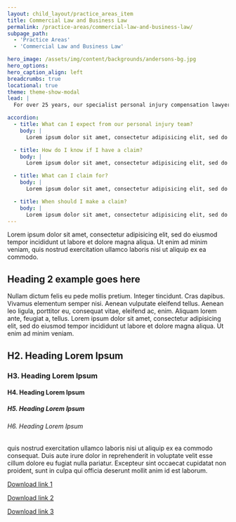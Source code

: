 ```yaml
---
layout: child_layout/practice_areas_item
title: Commercial Law and Business Law
permalink: /practice-areas/commercial-law-and-business-law/
subpage_path:
  - 'Practice Areas'
  - 'Commercial Law and Business Law'

hero_image: /assets/img/content/backgrounds/andersons-bg.jpg
hero_options:
hero_caption_align: left
breadcrumbs: true
locational: true
theme: theme-show-modal
lead: |
  For over 25 years, our specialist personal injury compensation lawyers have ensured our clients recover every last cent of what they are entitled to. Our advice will help you get back on your feet, with the compensation you deserve.

accordion:
  - title: What can I expect from our personal injury team?
    body: |
      Lorem ipsum dolor sit amet, consectetur adipisicing elit, sed do eiusmod tempor incididunt ut labore et dolore magna aliqua. Ut enim ad minim veniam, quis nostrud exercitation ullamco laboris nisi ut aliquip ex ea commodo consequat. Duis aute irure dolor in reprehenderit in voluptate velit esse cillum dolore eu fugiat nulla pariatur. Excepteur sint occaecat cupidatat non proident, sunt in culpa qui officia deserunt mollit anim id est laborum.

  - title: How do I know if I have a claim?
    body: |
      Lorem ipsum dolor sit amet, consectetur adipisicing elit, sed do eiusmod tempor incididunt ut labore et dolore magna aliqua. Ut enim ad minim veniam, quis nostrud exercitation ullamco laboris nisi ut aliquip ex ea commodo consequat. Duis aute irure dolor in reprehenderit in voluptate velit esse cillum dolore eu fugiat nulla pariatur. Excepteur sint occaecat cupidatat non proident, sunt in culpa qui officia deserunt mollit anim id est laborum.

  - title: What can I claim for?
    body: |
      Lorem ipsum dolor sit amet, consectetur adipisicing elit, sed do eiusmod tempor incididunt ut labore et dolore magna aliqua. Ut enim ad minim veniam, quis nostrud exercitation ullamco laboris nisi ut aliquip ex ea commodo consequat. Duis aute irure dolor in reprehenderit in voluptate velit esse cillum dolore eu fugiat nulla pariatur. Excepteur sint occaecat cupidatat non proident, sunt in culpa qui officia deserunt mollit anim id est laborum.

  - title: When should I make a claim?
    body: |
      Lorem ipsum dolor sit amet, consectetur adipisicing elit, sed do eiusmod tempor incididunt ut labore et dolore magna aliqua. Ut enim ad minim veniam, quis nostrud exercitation ullamco laboris nisi ut aliquip ex ea commodo consequat. Duis aute irure dolor in reprehenderit in voluptate velit esse cillum dolore eu fugiat nulla pariatur. Excepteur sint occaecat cupidatat non proident, sunt in culpa qui officia deserunt mollit anim id est laborum.
---
```


Lorem ipsum dolor sit amet, consectetur adipisicing elit, sed do eiusmod tempor incididunt ut labore et dolore magna aliqua. Ut enim ad minim veniam, quis nostrud exercitation ullamco laboris nisi ut aliquip ex ea commodo.

## Heading 2 example goes here

Nullam dictum felis eu pede mollis pretium. Integer tincidunt. Cras dapibus. Vivamus elementum semper nisi. Aenean vulputate eleifend tellus. Aenean leo ligula, porttitor eu, consequat vitae, eleifend ac, enim. Aliquam lorem ante, feugiat a, tellus. Lorem ipsum dolor sit amet, consectetur adipisicing elit, sed do eiusmod tempor incididunt ut labore et dolore magna aliqua. Ut enim ad minim veniam.

## H2. Heading Lorem Ipsum

### H3. Heading Lorem Ipsum

#### H4. Heading Lorem Ipsum

##### H5. Heading Lorem Ipsum

###### H6. Heading Lorem Ipsum

quis nostrud exercitation ullamco laboris nisi ut aliquip ex ea commodo
consequat. Duis aute irure dolor in reprehenderit in voluptate velit esse
cillum dolore eu fugiat nulla pariatur. Excepteur sint occaecat cupidatat non
proident, sunt in culpa qui officia deserunt mollit anim id est laborum.

<p class="mb-1">
  <a href="#" class="btn btn-primary side-btn btn-block text-left"><i class="fa fa-file-pdf-o icon mr-2"></i> Download link 1<i class="ml-auto fa fa-angle-right"></i></a>
</p>
<p class="mb-1">
  <a href="#" class="btn btn-primary side-btn btn-block text-left"><i class="fa fa-file-pdf-o icon mr-2"></i> Download link 2<i class="ml-auto fa fa-angle-right"></i></a>
</p>
<p class="mb-1">
  <a href="#" class="btn btn-primary side-btn btn-block text-left"><i class="fa fa-file-pdf-o icon mr-2"></i> Download link 3<i class="ml-auto fa fa-angle-right"></i></a>
</p>